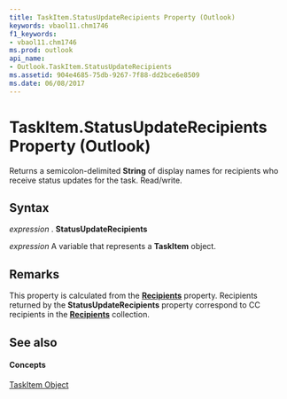 ```yaml
---
title: TaskItem.StatusUpdateRecipients Property (Outlook)
keywords: vbaol11.chm1746
f1_keywords:
- vbaol11.chm1746
ms.prod: outlook
api_name:
- Outlook.TaskItem.StatusUpdateRecipients
ms.assetid: 904e4685-75db-9267-7f88-dd2bce6e8509
ms.date: 06/08/2017
---
```



# TaskItem.StatusUpdateRecipients Property (Outlook)

Returns a semicolon-delimited **String** of display names for recipients who receive status updates for the task. Read/write.


## Syntax

 _expression_ . **StatusUpdateRecipients**

 _expression_ A variable that represents a **TaskItem** object.


## Remarks

This property is calculated from the **[Recipients](taskitem-recipients-property-outlook.md)** property. Recipients returned by the **StatusUpdateRecipients** property correspond to CC recipients in the **[Recipients](recipients-object-outlook.md)** collection.


## See also


#### Concepts


[TaskItem Object](taskitem-object-outlook.md)


